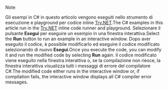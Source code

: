 
> [!NOTE]
> <span data-ttu-id="aeda0-101">Gli esempi in C# in questo articolo vengono eseguiti nello strumento di esecuzione e playground per codice inline [Try.NET](https://try.dot.net).</span><span class="sxs-lookup"><span data-stu-id="aeda0-101">The C# examples in this article run in the [Try.NET](https://try.dot.net) inline code runner and playground.</span></span> <span data-ttu-id="aeda0-102">Selezionare il pulsante **Esegui** per eseguire un esempio in una finestra interattiva.</span><span class="sxs-lookup"><span data-stu-id="aeda0-102">Select the **Run** button to run an example in an interactive window.</span></span> <span data-ttu-id="aeda0-103">Dopo aver eseguito il codice, è possibile modificarlo ed eseguire il codice modificato selezionando di nuovo **Esegui**.</span><span class="sxs-lookup"><span data-stu-id="aeda0-103">Once you execute the code, you can modify it and run the modified code by selecting **Run** again.</span></span> <span data-ttu-id="aeda0-104">Il codice modificato viene eseguito nella finestra interattiva o, se la compilazione non riesce, la finestra interattiva visualizza tutti i messaggi di errore del compilatore C#.</span><span class="sxs-lookup"><span data-stu-id="aeda0-104">The modified code either runs in the interactive window or, if compilation fails, the interactive window displays all C# compiler error messages.</span></span>  
